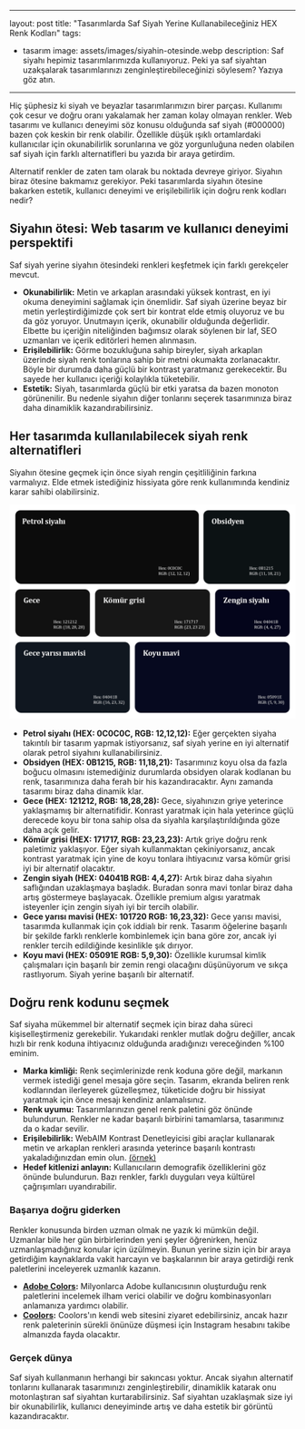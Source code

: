 ---
 layout: post
 title:  "Tasarımlarda Saf Siyah Yerine Kullanabileceğiniz HEX Renk Kodları"
 tags:
   - tasarım
 image: assets/images/siyahin-otesinde.webp
 description: Saf siyahı hepimiz tasarımlarımızda kullanıyoruz. Peki ya saf siyahtan uzakşalarak tasarımlarınızı zenginleştirebileceğinizi söylesem? Yazıya göz atın.
 ---
 Hiç şüphesiz ki siyah ve beyazlar tasarımlarımızın birer parçası. Kullanımı çok cesur ve doğru oranı yakalamak her zaman kolay olmayan renkler. Web tasarımı ve kullanıcı deneyimi söz konusu olduğunda saf siyah (#000000) bazen çok keskin bir renk olabilir. Özellikle düşük ışıklı ortamlardaki kullanıcılar için okunabilirlik sorunlarına ve göz yorgunluğuna neden olabilen saf siyah için farklı alternatifleri bu yazıda bir araya getirdim.

 Alternatif renkler de zaten tam olarak bu noktada devreye giriyor. Siyahın biraz ötesine bakmamız gerekiyor. Peki tasarımlarda siyahın ötesine bakarken estetik, kullanıcı deneyimi ve erişilebilirlik için doğru renk kodları nedir?

 ## Siyahın ötesi: Web tasarım ve kullanıcı deneyimi perspektifi
 Saf siyah yerine siyahın ötesindeki renkleri keşfetmek için farklı gerekçeler mevcut.

 - **Okunabilirlik:** Metin ve arkaplan arasındaki yüksek kontrast, en iyi okuma deneyimini sağlamak için önemlidir. Saf siyah üzerine beyaz bir metin yerleştirdiğimizde çok sert bir kontrat elde etmiş oluyoruz ve bu da göz yoruyor. Unutmayın içerik, okunabilir olduğunda değerlidir. Elbette bu içeriğin niteliğinden bağımsız olarak söylenen bir laf, SEO uzmanları ve içerik editörleri hemen alınmasın.
 - **Erişilebilirlik:** Görme bozukluğuna sahip bireyler, siyah arkaplan üzerinde siyah renk tonlarına sahip bir metni okumakta zorlanacaktır. Böyle bir durumda daha güçlü bir kontrast yaratmanız gerekecektir. Bu sayede her kullanıcı içeriği kolaylıkla tüketebilir.
 - **Estetik:** Siyah, tasarımlarda güçlü bir etki yaratsa da bazen monoton görünenilir. Bu nedenle siyahın diğer tonlarını seçerek tasarımınıza biraz daha dinamiklik kazandırabilirsiniz.

 ## Her tasarımda kullanılabilecek siyah renk alternatifleri
 Siyahın ötesine geçmek için önce siyah rengin çeşitliliğinin farkına varmalıyız. Elde etmek istediğiniz hissiyata göre renk kullanımında kendiniz karar sahibi olabilirsiniz.

 ![Web tasarımda ve kullanıcı deneyiminde saf siyah renk alternatifleri](/assets/images/siyah-alternatif-renkler.webp "Web tasarımda ve kullanıcı deneyiminde saf siyah renk alternatifleri")

 - **Petrol siyahı (HEX: 0C0C0C, RGB: 12,12,12):** Eğer gerçekten siyaha takıntılı bir tasarım yapmak istiyorsanız, saf siyah yerine en iyi alternatif olarak petrol siyahını kullanabilirsiniz.
 - **Obsidyen (HEX: 0B1215, RGB: 11,18,21):** Tasarımınız koyu olsa da fazla boğucu olmasını istemediğiniz durumlarda obsidyen olarak kodlanan bu renk, tasarımınıza daha ferah bir his kazandıracaktır. Aynı zamanda tasarımı biraz daha dinamik klar.
 - **Gece (HEX: 121212, RGB: 18,28,28):** Gece, siyahınızın griye yeterince yaklaşmamış bir alternatifidir. Konrast yaratmak için hala yeterince güçlü derecede koyu bir tona sahip olsa da siyahla karşılaştırıldığında göze daha açık gelir.
 - **Kömür grisi (HEX: 171717, RGB: 23,23,23):** Artık griye doğru renk paletimiz yaklaşıyor. Eğer siyah kullanmaktan çekiniyorsanız, ancak kontrast yaratmak için yine de koyu tonlara ihtiyacınız varsa kömür grisi iyi bir alternatif olacaktır.
 - **Zengin siyah (HEX: 04041B RGB: 4,4,27):** Artık biraz daha siyahın saflığından uzaklaşmaya başladık. Buradan sonra mavi tonlar biraz daha artış göstermeye başlayacak. Özellikle premium algısı yaratmak isteyenler için zengin siyah iyi bir tercih olabilir.
 - **Gece yarısı mavisi (HEX: 101720 RGB: 16,23,32):** Gece yarısı mavisi, tasarımda kullanmak için çok iddialı bir renk. Tasarım öğelerine başarılı bir şekilde farklı renklerle kombinlemek için bana göre zor, ancak iyi renkler tercih edildiğinde kesinlikle şık dırıyor.
 - **Koyu mavi (HEX: 05091E RGB: 5,9,30):** Özellikle kurumsal kimlik çalışmaları için başarılı bir zemin rengi olacağını düşünüyorum ve sıkça rastlıyorum. Siyah yerine başarılı bir alternatif.

 ## Doğru renk kodunu seçmek
 Saf siyaha mükemmel bir alternatif seçmek için biraz daha süreci kişiselleştirmeniz gerekebilir. Yukarıdaki renkler mutlak doğru değiller, ancak hızlı bir renk koduna ihtiyacınız olduğunda aradığınızı vereceğinden %100 eminim.

 - **Marka kimliği:** Renk seçimlerinizde renk koduna göre değil, markanın vermek istediği genel mesaja göre seçin. Tasarım, ekranda beliren renk kodlarından ilerleyerek güzelleşmez, tüketicide doğru bir hissiyat yaratmak için önce mesajı kendiniz anlamalısınız.
 - **Renk uyumu:** Tasarımlarınızın genel renk paletini göz önünde bulundurun. Renkler ne kadar başarılı birbirini tamamlarsa, tasarımınız da o kadar sevilir.
 - **Erişilebilirlik:** WebAIM Kontrast Denetleyicisi gibi araçlar kullanarak metin ve arkaplan renkleri arasında yeterince başarılı kontrastı yakaladığınızdan emin olun. [(örnek)](https://webaim.org/resources/contrastchecker/?fcolor=FFFFFF&bcolor=E9F1FC)
 - **Hedef kitlenizi anlayın:**  Kullanıcıların demografik özelliklerini göz önünde bulundurun. Bazı renkler, farklı duyguları veya kültürel çağrışımları uyandırabilir.

 ### Başarıya doğru giderken
 Renkler konusunda birden uzman olmak ne yazık ki mümkün değil. Uzmanlar bile her gün birbirlerinden yeni şeyler öğrenirken, henüz uzmanlaşmadığınız konular için üzülmeyin. Bunun yerine sizin için bir araya getirdiğim kaynaklarda vakit harcayın ve başkalarının bir araya getirdiği renk paletlerini inceleyerek uzmanlık kazanın.

 - **[Adobe Colors](https://color.adobe.com/):** Milyonlarca Adobe kullanıcısının oluşturduğu renk paletlerini incelemek ilham verici olabilir ve doğru kombinasyonları anlamanıza yardımcı olabilir.
 - **[Coolors](https://www.instagram.com/coolors.co/):** Coolors'ın kendi web sitesini ziyaret edebilirsiniz, ancak hazır renk paleterinin sürekli önünüze düşmesi için Instagram hesabını takibe almanızda fayda olacaktır.

 ### Gerçek dünya
 Saf siyah kullanmanın herhangi bir sakıncası yoktur. Ancak siyahın alternatif tonlarını kullanarak tasarımınızı zenginleştirebilir, dinamiklik katarak onu motonlaştıran saf siyahtan kurtarabilirsiniz. Saf siyahtan uzaklaşmak size iyi bir okunabilirlik, kullanıcı deneyiminde artış ve daha estetik bir görüntü kazandıracaktır.
